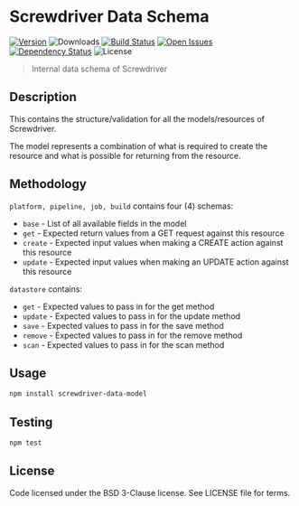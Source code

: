 # Screwdriver Data Schema
[![Version][npm-image]][npm-url] ![Downloads][downloads-image] [![Build Status][wercker-image]][wercker-url] [![Open Issues][issues-image]][issues-url] [![Dependency Status][daviddm-image]][daviddm-url] ![License][license-image]

> Internal data schema of Screwdriver

## Description

This contains the structure/validation for all the models/resources of Screwdriver.

The model represents a combination of what is required to create the resource and what is possible
for returning from the resource.

## Methodology

`platform, pipeline, job, build` contains four (4) schemas:
 - `base` - List of all available fields in the model
 - `get` - Expected return values from a GET request against this resource
 - `create` - Expected input values when making a CREATE action against this resource
 - `update` - Expected input values when making an UPDATE action against this resource

 `datastore` contains:
 - `get` - Expected values to pass in for the get method
 - `update` - Expected values to pass in for the update method
 - `save` - Expected values to pass in for the save method
 - `remove` - Expected values to pass in for the remove method
 - `scan` - Expected values to pass in for the scan method


## Usage

```bash
npm install screwdriver-data-model
```

## Testing

```bash
npm test
```

## License

Code licensed under the BSD 3-Clause license. See LICENSE file for terms.

[npm-image]: https://img.shields.io/npm/v/screwdriver-data-schema.svg
[npm-url]: https://npmjs.org/package/screwdriver-data-schema
[downloads-image]: https://img.shields.io/npm/dt/screwdriver-data-schema.svg
[license-image]: https://img.shields.io/npm/l/screwdriver-data-schema.svg
[issues-image]: https://img.shields.io/github/issues/screwdriver-cd/data-schema.svg
[issues-url]: https://github.com/screwdriver-cd/data-schema/issues
[wercker-image]: https://app.wercker.com/status/5af7b45967fcef5a8769b23c0f150040
[wercker-url]: https://app.wercker.com/project/bykey/5af7b45967fcef5a8769b23c0f150040
[daviddm-image]: https://david-dm.org/screwdriver-cd/data-schema.svg?theme=shields.io
[daviddm-url]: https://david-dm.org/screwdriver-cd/data-schema
